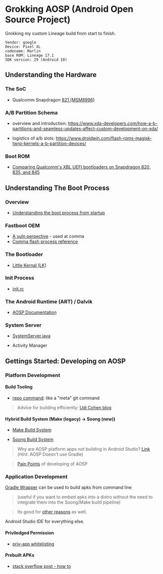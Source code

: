 # Grokking AOSP (Android Open Source Project)

Grokking my custom Lineage build from start to finish.

```
Vendor: google
Device: Pixel XL
codename: Marlin
base ROM: Lineage 17.1
SDK version: 29 (Android 10)

```

## Understanding the Hardware

### The SoC 

- Qualcomm Snapdragon [821 (MSM8996)](https://www.notebookcheck.net/Qualcomm-Snapdragon-821-MSM8996-Pro-SoC.180683.0.html#:~:text=The%20Qualcomm%20Snapdragon%20821%20MSM8996,clocked)

### A/B Partition Schema

- overview and introduction: https://www.xda-developers.com/how-a-b-partitions-and-seamless-updates-affect-custom-development-on-xda/

- logistics of a/b slots: https://www.droidwin.com/flash-roms-magisk-twrp-kernels-a-b-partition-devices/

### Boot ROM

- [Comparing Qualcomm's XBL UEFI bootloaders on Snapdragon 820, 835, and 845](https://worthdoingbadly.com/qcomxbl/)

## Understanding The Boot Process

### Overview

- [Understanding the boot process from startup](https://sites.google.com/site/androidersclub/in-the-news/theandroidbootprocessfrompower-on)

### Fastboot OEM

- [A vuln perpective](https://www.usenix.org/system/files/conference/woot17/woot17-paper-hay.pdf) - used at comma
- [Comma flash process reference](https://github.com/commaai/eon-neos-builder/blob/master/devices/eon/flash.sh)

### The Bootloader

- [Little Kernal (LK)](https://developer.qualcomm.com/download/db410c/little-kernel-boot-loader-overview.pdf)

### Init Process

- [init.rc](https://github.com/openinternet-cc/android_system_core/blob/lineage-17.1/rootdir/init.rc)

### The Android Runtime (ART) / Dalvik

- [AOSP Documentation](https://source.android.com/devices/tech/dalvik)

### System Server 

- [SystemServer.java]()

- Activity Manager


## Gettings Started: Developing on AOSP

### Platform Development

#### Build Tooling

- [repo command](https://source.android.com/setup/develop/repo): like a "meta" git command 

> Advice for building efficiently: [Udi Cohen blog](http://blog.udinic.com/2014/07/24/aosp-part-3-developing-efficiently/)


#### Hybrid Build System (Make (legacy) -> Soong (new))

- [Make Build System](https://android.googlesource.com/platform/build/+/master/README.md)

- [Soong Build System](https://source.android.com/setup/build)

> Why are AOSP platform apps not building in Android Studio? 
[Link](https://android.jlelse.eu/building-aosp-platform-apps-on-android-studio-fae87d6c370a) (*Hint*: AOSP Doesn't use Gradle)

> [Pain Points](https://willnewton.name/2018/09/21/why-working-with-android-aosp-can-be-frustrating/) of developing of AOSP


### Application Development

[Gradle Wrapper](https://docs.gradle.org/current/userguide/gradle_wrapper.html) can be used to build apks from command line 

> (useful if you want to embed apks into a distro without the need to integrate them into the Soong/Make build pipeline)

> Its good for [other reasons](https://medium.com/@bherbst/understanding-the-gradle-wrapper-a62f35662ab7) as well. 

Android Studio IDE for everything else.

#### Priviledged Permission

- [priv-app whitelisting](https://source.android.com/devices/tech/config/perms-whitelist)


#### Prebuilt APKs

- [stack overflow post - how to](https://stackoverflow.com/questions/10579827/how-do-i-add-apks-in-an-aosp-build?lq=1)
